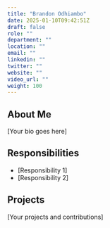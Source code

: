 ```yaml
---
title: "Brandon Odhiambo"
date: 2025-01-10T09:42:51Z
draft: false
role: ""
department: ""
location: ""
email: ""
linkedin: ""
twitter: ""
website: ""
video_url: ""
weight: 100
---
```


## About Me

[Your bio goes here]

## Responsibilities

- [Responsibility 1]
- [Responsibility 2]

## Projects

[Your projects and contributions]